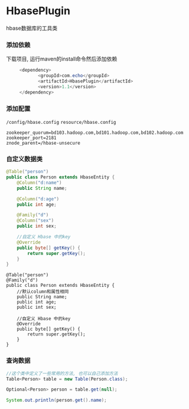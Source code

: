 # HbasePlugin
hbase数据库的工具类

### 添加依赖
下载项目, 运行maven的install命令然后添加依赖
```Java
     <dependency>
            <groupId>com.echo</groupId>
            <artifactId>HbasePlugin</artifactId>
            <version>1.1</version>
     </dependency>
```

### 添加配置
`/config/hbase.config` `resource/hbase.config`
```
zookeeper_quorum=bd103.hadoop.com,bd101.hadoop.com,bd102.hadoop.com
zookeeper_port=2181
znode_parent=/hbase-unsecure

```


### 自定义数据类
```Java
@Table("person")
public class Person extends HbaseEntity {
    @Column("d:name")
    public String name;

    @Column("d:age")
    public int age;

    @Family("d")
    @Column("sex")
    public int sex;

    //自定义 Hbase 中的key
    @Override
    public byte[] getKey() {
        return super.getKey();
    }
}
```
```
@Table("person")
@Family("d")
public class Person extends HbaseEntity {
    //默认column和属性相同
    public String name;
    public int age;
    public int sex;

    //自定义 Hbase 中的key
    @Override
    public byte[] getKey() {
        return super.getKey();
    }
}
```

### 查询数据
```Java
//这个类中定义了一些常用的方法, 也可以自己添加方法
Table<Person> table = new Table(Person.class);

Optional<Person> person = table.get(null);

System.out.println(person.get().name);
```

